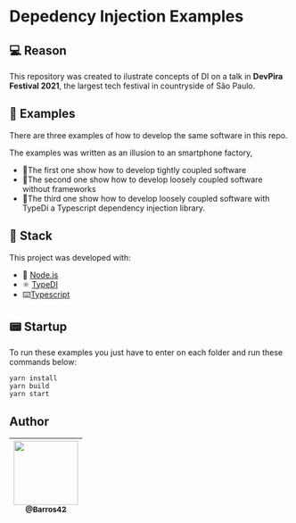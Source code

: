 # Depedency Injection Examples

## 💻  Reason
This repository was created to ilustrate concepts of DI on a talk in **DevPira Festival 2021**, the largest tech festival in countryside of São Paulo. 

## 📎 Examples
There are three examples of how to develop the same software in this repo.

The examples was written as an illusion to an smartphone factory, 

- 📘The first one show how to develop tightly coupled software
- 📘The second one show how to develop loosely coupled software without frameworks 
- 📘The third one show how to develop loosely coupled software with TypeDi a Typescript dependency injection library.

## 🚀  Stack
This project was developed with:
-   💚  [Node.js](https://nodejs.org/en/)
-   ⚛️  [TypeDI](https://docs.typestack.community/typedi/v/develop/01-getting-started)
-   ⌨️[Typescript](https://www.typescriptlang.org/)

## 📟 Startup

To run these examples you just have to enter on each folder and run these commands below:

```
yarn install
yarn build
yarn start
```

## Author

<table>
<thead>
<tr>
<th align="center"><a href="https://github.com/barros42"><img src="https://avatars.githubusercontent.com/u/34094891?v=4" width="115" style="max-width:100%;"><br><sub>@Barros42</sub></a></th>
</tr>
</thead>
</table>